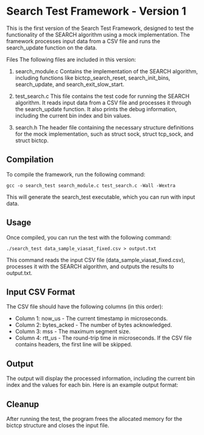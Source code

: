 # Search Test Framework - Version 1
This is the first version of the Search Test Framework, designed to test the functionality of the SEARCH algorithm using a mock implementation. The framework processes input data from a CSV file and runs the search_update function on the data.

Files
The following files are included in this version:

1. search_module.c
Contains the implementation of the SEARCH algorithm, including functions like bictcp_search_reset, search_init_bins, search_update, and search_exit_slow_start.

2. test_search.c
This file contains the test code for running the SEARCH algorithm. It reads input data from a CSV file and processes it through the search_update function. It also prints the debug information, including the current bin index and bin values.

3. search.h
The header file containing the necessary structure definitions for the mock implementation, such as struct sock, struct tcp_sock, and struct bictcp.

## Compilation
To compile the framework, run the following command:

`gcc -o search_test search_module.c test_search.c -Wall -Wextra`

This will generate the search_test executable, which you can run with input data.

## Usage
Once compiled, you can run the test with the following command:

`./search_test data_sample_viasat_fixed.csv > output.txt`

This command reads the input CSV file (data_sample_viasat_fixed.csv), processes it with the SEARCH algorithm, and outputs the results to output.txt.

## Input CSV Format

The CSV file should have the following columns (in this order):

- Column 1: now_us - The current timestamp in microseconds.
- Column 2: bytes_acked - The number of bytes acknowledged.
- Column 3: mss - The maximum segment size.
- Column 4: rtt_us - The round-trip time in microseconds.
If the CSV file contains headers, the first line will be skipped.

## Output

The output will display the processed information, including the current bin index and the values for each bin. Here is an example output format:

## Cleanup
After running the test, the program frees the allocated memory for the bictcp structure and closes the input file.


